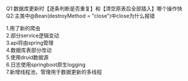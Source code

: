 Q1:数据库更新时【逐条判断是否重复】和【清空原表后全部插入】哪个操作快\
Q2:主类中@Bean(destroyMethod = "close")中close为什么报错


1.用了新的爬虫\
2.部分service逻辑变动\
3.api将由spring管理\
4.数据库表部分改动\
5.使用druid数据源\
6.日志使用springboot原生logging\
7.新增线程池，管理用于数据更新的多线程